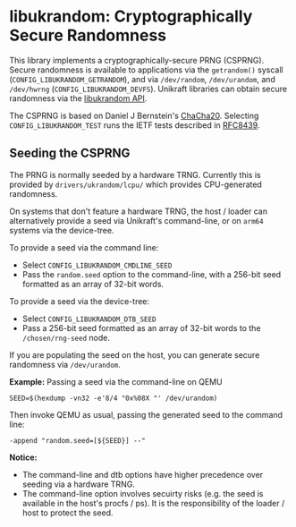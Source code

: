 # libukrandom: Cryptographically Secure Randomness

This library implements a cryptographically-secure PRNG (CSPRNG).
Secure randomness is available to applications via the `getrandom()` syscall (`CONFIG_LIBUKRANDOM_GETRANDOM`), and via `/dev/random`, `/dev/urandom`, and `/dev/hwrng` (`CONFIG_LIBUKRANDOM_DEVFS`).
Unikraft libraries can obtain secure randomness via the [libukrandom API](https://github.com/unikraft/unikraft/blob/staging/lib/ukrandom/include/uk/random.h).

The CSPRNG is based on Daniel J Bernstein's [ChaCha20](https://cr.yp.to/chacha/chacha-20080128.pdf).
Selecting `CONFIG_LIBUKRANDOM_TEST` runs the IETF tests described in [RFC8439](https://datatracker.ietf.org/doc/html/rfc8439).

## Seeding the CSPRNG

The PRNG is normally seeded by a hardware TRNG.
Currently this is provided by `drivers/ukrandom/lcpu/` which provides CPU-generated randomness.

On systems that don't feature a hardware TRNG, the host / loader can alternatively provide a seed via Unikraft's command-line, or on `arm64` systems via the device-tree.

To provide a seed via the command line:

* Select `CONFIG_LIBUKRANDOM_CMDLINE_SEED`
* Pass the `random.seed` option to the command-line, with a 256-bit seed formatted as an array of 32-bit words.

To provide a seed via the device-tree:

* Select `CONFIG_LIBUKRANDOM_DTB_SEED`
* Pass a 256-bit seed formatted as an array of 32-bit words to the `/chosen/rng-seed` node.

If you are populating the seed on the host, you can generate secure randomness via `/dev/urandom`.

**Example:** Passing a seed via the command-line on QEMU

```text
SEED=$(hexdump -vn32 -e'8/4 "0x%08X "' /dev/urandom)
```

Then invoke QEMU as usual, passing the generated seed to the command line:

```text
-append "random.seed=[${SEED}] --"
```

**Notice:**
* The command-line and dtb options have higher precedence over seeding via a hardware TRNG.
* The command-line option involves secuirty risks (e.g. the seed is available in the host's procfs / ps).
  It is the responsibility of the loader / host to protect the seed.
